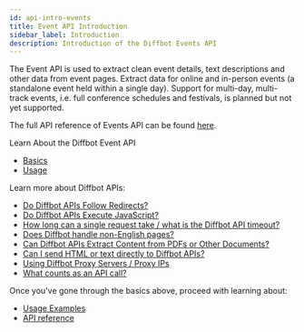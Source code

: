 ```yaml
---
id: api-intro-events
title: Event API Introduction
sidebar_label: Introduction
description: Introduction of the Diffbot Events API
---
```


The Event API is used to extract clean event details, text descriptions and other data from event pages. Extract data for online and in-person events (a standalone event held within a single day). Support for multi-day, multi-track events, i.e. full conference schedules and festivals, is planned but not yet supported.
 

The full API reference of Events API can be found [here](api-events).

Learn About the Diffbot Event API 
- [Basics](api-basics-events)
- [Usage](api-usage-events)

Learn more about Diffbot APIs:

- [Do Diffbot APIs Follow Redirects?](explain-apis-follow-redirects)
- [Do Diffbot APIs Execute JavaScript?](explain-apis-javascript-support)
- [How long can a single request take / what is the Diffbot API timeout?](/docs/en/explain-diffbot-api-timeout)
- [Does Diffbot handle non-English pages?](explain-non-english-pages)
- [Can Diffbot APIs Extract Content from PDFs or Other Documents?](explain-pdf-extraction)
- [Can I send HTML or text directly to Diffbot APIs?](explain-posting-text-html)
- [Using Diffbot Proxy Servers / Proxy IPs](explain-using-different-proxies)
- [What counts as an API call?](explain-what-counts-as-api-call)

Once you've gone through the basics above, proceed with learning about:

- [Usage Examples](api-usage-events)
- [API reference](api-events)
